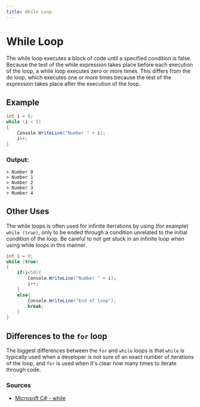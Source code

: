 ```yaml
---
title: While Loop
---
```


# While Loop

The while loop executes a block of code until a specified condition is false. Because the test of the while expression takes place before each execution of the loop, a while loop executes zero or more times. This differs from the do loop, which executes one or more times because the test of the expression takes place after the execution of the loop.

## Example
```csharp
int i = 0;
while (i < 5)
{
    Console.WriteLine("Number " + i);
    i++;
}
```

### Output:
```
> Number 0
> Number 1
> Number 2
> Number 3
> Number 4
```

## Other Uses

The while loops is often used for infinite iterrations by using (for example) `while (true)`, only to be ended through a condition unrelated to the initial condition of the loop. Be careful to not get stuck in an infinite loop when using while loops in this manner.


```csharp
int i = 0;
while (true)
{
    if(i<50){
        Console.WriteLine("Number " + i);
        i++;
    }
    else{
        Console.WriteLine("End of loop");
        break;
    }
}
```

## Differences to the `for` loop

The biggest differences between the  `for` and `while` loops is that `while` is typically used when  a developer is not sure of an exact number of iterations of the loop, and `for` is used when it's clear how many times to iterate through code.


### Sources
* [Microsoft C# - while](https://docs.microsoft.com/en-us/dotnet/csharp/language-reference/keywords/while)


